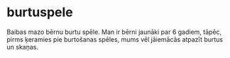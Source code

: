 # burtuspele
Baibas mazo bērnu burtu spēle.
Man ir bērni jaunāki par 6 gadiem, tāpēc, pirms ķeramies pie burtošanas spēles, mums vēl jāiemācās atpazīt burtus un skaņas.
